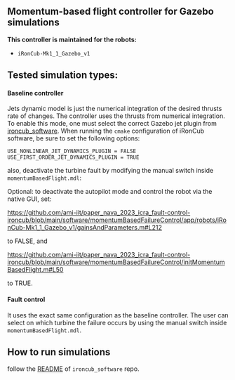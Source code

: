 ## Momentum-based flight controller for Gazebo simulations

**This controller is maintained for the robots:**

- `iRonCub-Mk1_1_Gazebo_v1`

## Tested simulation types:

#### Baseline controller

Jets dynamic model is just the numerical integration of the desired thrusts rate of changes. The controller uses the thrusts from numerical integration. To enable this mode, one must select the correct Gazebo jet plugin from [ironcub_software](https://github.com/ami-iit/ironcub_software). When running the `cmake` configuration of iRonCub software, be sure to set the following options:

```
USE_NONLINEAR_JET_DYNAMICS_PLUGIN = FALSE
USE_FIRST_ORDER_JET_DYNAMICS_PLUGIN = TRUE
```

also, deactivate the turbine fault by modifying the manual switch inside `momentumBasedFlight.mdl`:


Optional: to deactivate the autopilot mode and control the robot via the native GUI, set:

https://github.com/ami-iit/paper_nava_2023_icra_fault-control-ironcub/blob/main/software/momentumBasedFailureControl/app/robots/iRonCub-Mk1_1_Gazebo_v1/gainsAndParameters.m#L212

to FALSE, and 

https://github.com/ami-iit/paper_nava_2023_icra_fault-control-ironcub/blob/main/software/momentumBasedFailureControl/initMomentumBasedFlight.m#L50

to TRUE.

#### Fault control

It uses the exact same configuration as the baseline controller. The user can select on which turbine the failure occurs by using the manual switch inside `momentumBasedFlight.mdl`.

## How to run simulations

follow the [README](https://github.com/ami-iit/ironcub_software/blob/main/flight-controllers-stable/README.md) of `ironcub_software` repo.

